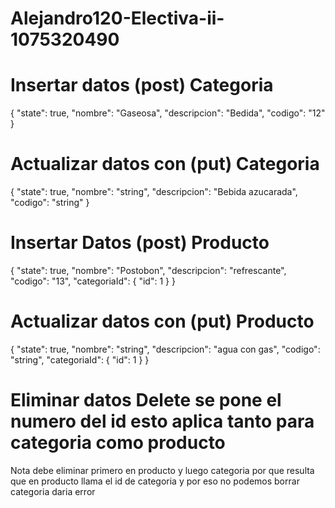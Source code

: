 # Alejandro120-Electiva-ii-1075320490


# Insertar datos (post) Categoria

{
  "state": true,
  "nombre": "Gaseosa",
  "descripcion": "Bedida",
  "codigo": "12"
}

# Actualizar datos con (put) Categoria

{
  "state": true,
  "nombre": "string",
  "descripcion": "Bebida azucarada",
  "codigo": "string"
}

# Insertar Datos (post) Producto

{
  "state": true,
  "nombre": "Postobon",
  "descripcion": "refrescante",
  "codigo": "13",
  "categoriaId": {
    "id": 1
  }
}

# Actualizar datos con (put) Producto

{
  "state": true,
  "nombre": "string",
  "descripcion": "agua con gas",
  "codigo": "string",
  "categoriaId": {
    "id": 1
  }
}

# Eliminar datos Delete se pone el numero del id esto aplica tanto para categoria como producto 
Nota debe eliminar primero en producto y luego categoria por que resulta que en producto llama
el id de categoria y por eso no podemos borrar categoria daria error
